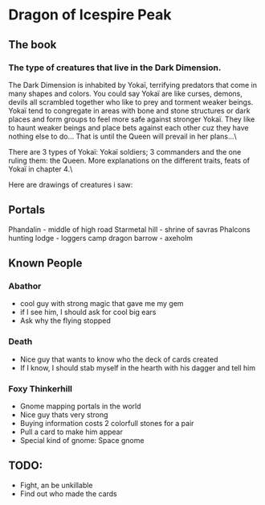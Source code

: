 # Dragon of Icespire Peak

## The book
### The type of creatures that live in the Dark Dimension.
The Dark Dimension is inhabited by Yokaï, terrifying predators that come in many shapes and colors. You could say Yokaï are like curses, demons, devils all scrambled together who like to prey and torment weaker beings. Yokaï tend to congregate in areas with bone and stone structures or dark places and form groups to feel more safe against stronger Yokaï. They like to haunt weaker beings and place bets against each other cuz they have nothing else to do… That is until the Queen will prevail in her plans…\

There are 3 types of Yokaï: Yokaï soldiers; 3 commanders and the one ruling them: the Queen. More explanations on the different traits, feats of Yokaï in chapter 4.\

Here are drawings of creatures i saw:

## Portals
Phandalin - middle of high road
Starmetal hill - shrine of savras
Phalcons hunting lodge - loggers camp
dragon barrow - axeholm


## Known People
### Abathor
* cool guy with strong magic that gave me my gem
* if I see him, I should ask for cool big ears
* Ask why the flying stopped

### Death
* Nice guy that wants to know who the deck of cards created
* If I know, I should stab myself in the hearth with his dagger and tell him

### Foxy Thinkerhill
* Gnome mapping portals in the world
* Nice guy thats very strong
* Buying information costs 2 colorfull stones for a pair
* Pull a card to make him appear
* Special kind of gnome: Space gnome


## TODO:
* Fight, an be unkillable
* Find out who made the cards

